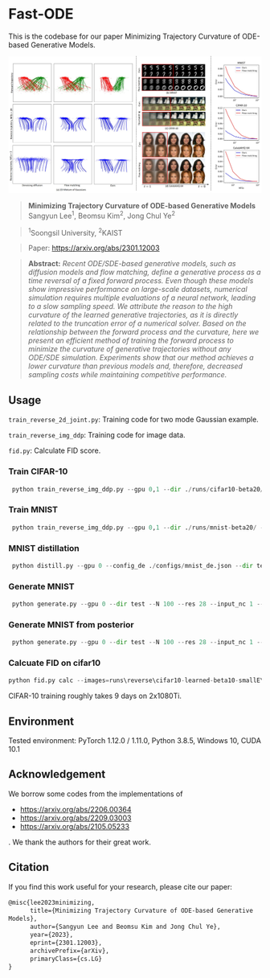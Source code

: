 # Fast-ODE

This is the codebase for our paper Minimizing Trajectory Curvature of ODE-based Generative Models.

![Teaser image](./images/main.jpg)

> **Minimizing Trajectory Curvature of ODE-based Generative Models**<br>
> Sangyun Lee<sup>1</sup>, Beomsu Kim<sup>2</sup>, ‪Jong Chul Ye<sup>2</sup>

> <sup>1</sup>Soongsil University, <sup>2</sup>KAIST

> Paper: https://arxiv.org/abs/2301.12003<br>

> **Abstract:** *Recent ODE/SDE-based generative models, such as diffusion models and flow matching, define a generative process as a time reversal of a fixed forward process. Even though these models show impressive performance on large-scale datasets, numerical simulation requires multiple evaluations of a neural network, leading to a slow sampling speed. We attribute the reason to the high curvature of the learned generative trajectories, as it is directly related to the truncation error of a numerical solver. Based on the relationship between the forward process and the curvature, here we present an efficient method of training the forward process to minimize the curvature of generative trajectories without any ODE/SDE simulation. Experiments show that our method achieves a lower curvature than previous models and, therefore, decreased sampling costs while maintaining competitive performance.*

## Usage
`train_reverse_2d_joint.py`: Training code for two mode Gaussian example.

`train_reverse_img_ddp`: Training code for image data.

`fid.py`: Calculate FID score.

### Train CIFAR-10
```python
 python train_reverse_img_ddp.py --gpu 0,1 --dir ./runs/cifar10-beta20/ --weight_prior 20 --learning_rate 2e-4 --dataset cifar10 --warmup_steps 5000 --optimizer adam --batchsize 128 --iterations 500000 --config_en configs\cifar10_en.json --config_de configs\cifar10_de.json
 ```

### Train MNIST
```python
 python train_reverse_img_ddp.py --gpu 0,1 --dir ./runs/mnist-beta20/ --weight_prior 20 --learning_rate 3e-4 --dataset mnist --warmup_steps 8000 --optimizer adam --batchsize 256 --iterations 60000 --config_en configs\mnist_en.json --config_de configs\mnist_de.json
 ```


### MNIST distillation
```python
 python distill.py --gpu 0 --config_de ./configs/mnist_de.json --dir test --im_dir C:\ML\learned-flow\mnist-learned-beta5\60000-N128-num100K\samples --im_dir_test C:\ML\learned-flow\mnist-learned-beta5\60000-N128-num100K\samples_test --z_dir C:\ML\learned-flow\mnist-learned-beta5\60000-N128-num100K\zs --z_dir_test C:\ML\learned-flow\mnist-learned-beta5\60000-N128-num100K\zs_test --batchsize 256 --ckpt D:\ML\learned-flows\runs\reverse\mnist-learned-beta5\flow_model_60000_ema.pth 
 ```

### Generate MNIST
```python
 python generate.py --gpu 0 --dir test --N 100 --res 28 --input_nc 1 --num_samples 10 --ckpt D:\ML\learned-flows\runs\reverse\mnist-learned-beta20\flow_model_60000_ema.pth --config_de configs\mnist_de.json 
 ```



### Generate MNIST from posterior
```python
 python generate.py --gpu 0 --dir test --N 100 --res 28 --input_nc 1 --num_samples 10 --ckpt D:\ML\learned-flows\runs\reverse\mnist-learned-beta20\flow_model_60000_ema.pth --encoder D:\ML\learned-flows\runs\reverse\mnist-learned-beta20\forward_model_60000_ema.pth --config_en configs\mnist_en.json --config_de configs\mnist_de.json --dataset mnist 
 ```


### Calcuate FID on cifar10
```python
python fid.py calc --images=runs\reverse\cifar10-learned-beta10-smallE\300000-N128\samples --ref=https://nvlabs-fi-cdn.nvidia.com/edm/fid-refs/cifar10-32x32.npz
```

CIFAR-10 training roughly takes 9 days on 2x1080Ti.


## Environment
Tested environment: PyTorch 1.12.0 / 1.11.0, Python 3.8.5, Windows 10, CUDA 10.1

## Acknowledgement
We borrow some codes from the implementations of
- https://arxiv.org/abs/2206.00364
- https://arxiv.org/abs/2209.03003
- https://arxiv.org/abs/2105.05233

. We thank the authors for their great work.

## Citation

If you find this work useful for your research, please cite our paper:

```
@misc{lee2023minimizing,
      title={Minimizing Trajectory Curvature of ODE-based Generative Models}, 
      author={Sangyun Lee and Beomsu Kim and Jong Chul Ye},
      year={2023},
      eprint={2301.12003},
      archivePrefix={arXiv},
      primaryClass={cs.LG}
}
```
